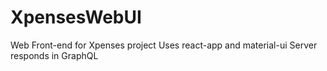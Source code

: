 # XpensesWebUI
Web Front-end for Xpenses project
Uses react-app and material-ui
Server responds in GraphQL
